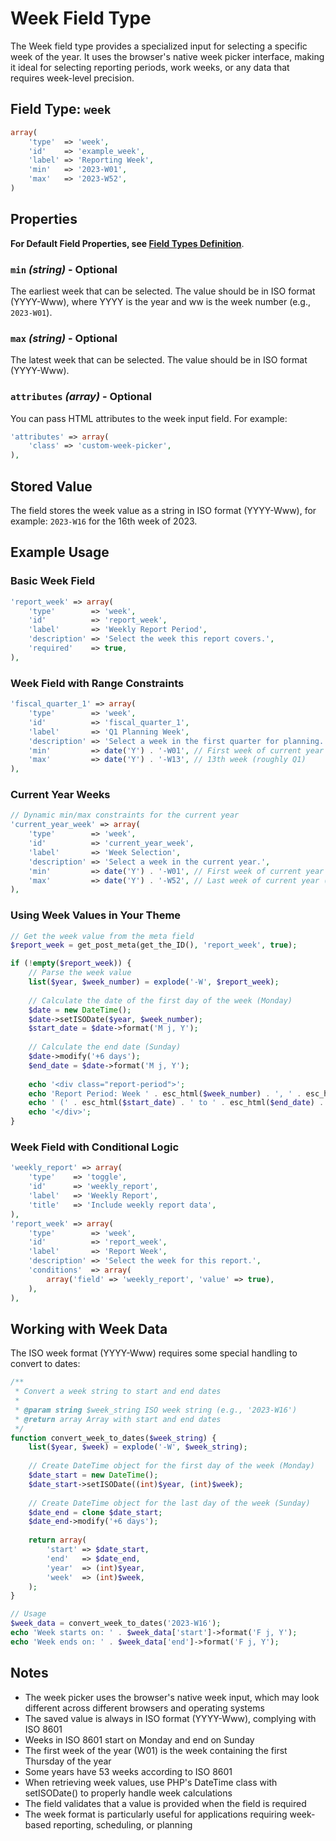 # Week Field Type

The Week field type provides a specialized input for selecting a specific week of the year. It uses the browser's native week picker interface, making it ideal for selecting reporting periods, work weeks, or any data that requires week-level precision.

## Field Type: `week`

```php
array(
    'type'  => 'week',
    'id'    => 'example_week',
    'label' => 'Reporting Week',
    'min'   => '2023-W01',
    'max'   => '2023-W52',
)
```

## Properties

**For Default Field Properties, see [Field Types Definition](../field-types.md)**.

### `min` _(string)_ - Optional

The earliest week that can be selected. The value should be in ISO format (YYYY-Www), where YYYY is the year and ww is the week number (e.g., `2023-W01`).

### `max` _(string)_ - Optional

The latest week that can be selected. The value should be in ISO format (YYYY-Www).

### `attributes` _(array)_ - Optional

You can pass HTML attributes to the week input field. For example:

```php
'attributes' => array(
    'class' => 'custom-week-picker',
),
```

## Stored Value

The field stores the week value as a string in ISO format (YYYY-Www), for example: `2023-W16` for the 16th week of 2023.

## Example Usage

### Basic Week Field

```php
'report_week' => array(
    'type'        => 'week',
    'id'          => 'report_week',
    'label'       => 'Weekly Report Period',
    'description' => 'Select the week this report covers.',
    'required'    => true,
),
```

### Week Field with Range Constraints

```php
'fiscal_quarter_1' => array(
    'type'        => 'week',
    'id'          => 'fiscal_quarter_1',
    'label'       => 'Q1 Planning Week',
    'description' => 'Select a week in the first quarter for planning.',
    'min'         => date('Y') . '-W01', // First week of current year
    'max'         => date('Y') . '-W13', // 13th week (roughly Q1)
),
```

### Current Year Weeks

```php
// Dynamic min/max constraints for the current year
'current_year_week' => array(
    'type'        => 'week',
    'id'          => 'current_year_week',
    'label'       => 'Week Selection',
    'description' => 'Select a week in the current year.',
    'min'         => date('Y') . '-W01', // First week of current year
    'max'         => date('Y') . '-W52', // Last week of current year (may be W53 in some years)
),
```

### Using Week Values in Your Theme

```php
// Get the week value from the meta field
$report_week = get_post_meta(get_the_ID(), 'report_week', true);

if (!empty($report_week)) {
    // Parse the week value
    list($year, $week_number) = explode('-W', $report_week);
    
    // Calculate the date of the first day of the week (Monday)
    $date = new DateTime();
    $date->setISODate($year, $week_number);
    $start_date = $date->format('M j, Y');
    
    // Calculate the end date (Sunday)
    $date->modify('+6 days');
    $end_date = $date->format('M j, Y');
    
    echo '<div class="report-period">';
    echo 'Report Period: Week ' . esc_html($week_number) . ', ' . esc_html($year);
    echo ' (' . esc_html($start_date) . ' to ' . esc_html($end_date) . ')';
    echo '</div>';
}
```

### Week Field with Conditional Logic

```php
'weekly_report' => array(
    'type'    => 'toggle',
    'id'      => 'weekly_report',
    'label'   => 'Weekly Report',
    'title'   => 'Include weekly report data',
),
'report_week' => array(
    'type'        => 'week',
    'id'          => 'report_week',
    'label'       => 'Report Week',
    'description' => 'Select the week for this report.',
    'conditions'  => array(
        array('field' => 'weekly_report', 'value' => true),
    ),
),
```

## Working with Week Data

The ISO week format (YYYY-Www) requires some special handling to convert to dates:

```php
/**
 * Convert a week string to start and end dates
 *
 * @param string $week_string ISO week string (e.g., '2023-W16')
 * @return array Array with start and end dates
 */
function convert_week_to_dates($week_string) {
    list($year, $week) = explode('-W', $week_string);
    
    // Create DateTime object for the first day of the week (Monday)
    $date_start = new DateTime();
    $date_start->setISODate((int)$year, (int)$week);
    
    // Create DateTime object for the last day of the week (Sunday)
    $date_end = clone $date_start;
    $date_end->modify('+6 days');
    
    return array(
        'start' => $date_start,
        'end'   => $date_end,
        'year'  => (int)$year,
        'week'  => (int)$week,
    );
}

// Usage
$week_data = convert_week_to_dates('2023-W16');
echo 'Week starts on: ' . $week_data['start']->format('F j, Y');
echo 'Week ends on: ' . $week_data['end']->format('F j, Y');
```

## Notes

- The week picker uses the browser's native week input, which may look different across different browsers and operating systems
- The saved value is always in ISO format (YYYY-Www), complying with ISO 8601
- Weeks in ISO 8601 start on Monday and end on Sunday
- The first week of the year (W01) is the week containing the first Thursday of the year
- Some years have 53 weeks according to ISO 8601
- When retrieving week values, use PHP's DateTime class with setISODate() to properly handle week calculations
- The field validates that a value is provided when the field is required
- The week format is particularly useful for applications requiring week-based reporting, scheduling, or planning